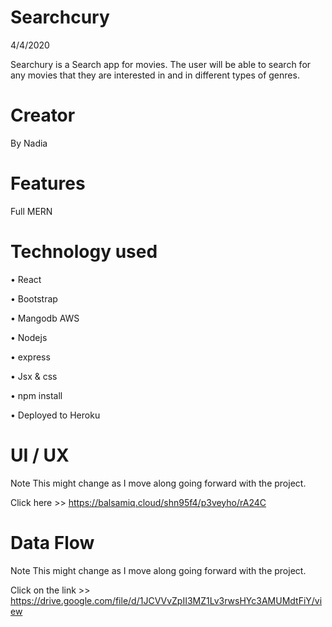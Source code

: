 # Searchcury

 4/4/2020 

Searchury is a Search app for movies. The user will be able to search for any movies that they are interested in and in different types of genres. 


# Creator 
By Nadia


# Features 

Full MERN



# Technology used 

•	React 

•	Bootstrap 

•	Mangodb AWS

•	Nodejs 

•	express

•	Jsx & css 

•	npm install 

•	Deployed to Heroku 


# UI / UX
Note This might change as I move along going forward with the project.

Click here >> https://balsamiq.cloud/shn95f4/p3veyho/rA24C


# Data Flow 
Note This might change as I move along going forward with the project. 

Click on the link >> https://drive.google.com/file/d/1JCVVvZpII3MZ1Lv3rwsHYc3AMUMdtFiY/view
